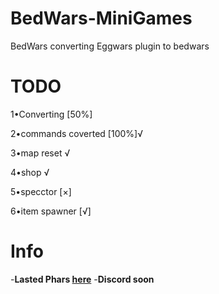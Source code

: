 # BedWars-MiniGames
BedWars converting Eggwars plugin to bedwars 
# TODO
1•Converting [50%]

2•commands coverted [100%]√

3•map reset √

4•shop √

5•specctor [×]

6•item spawner [√]


# Info
-**Lasted Phars [here](https://poggit.pmmp.io/ci/piyushbest/BedWars-MiniGames)**
-**Discord soon**
